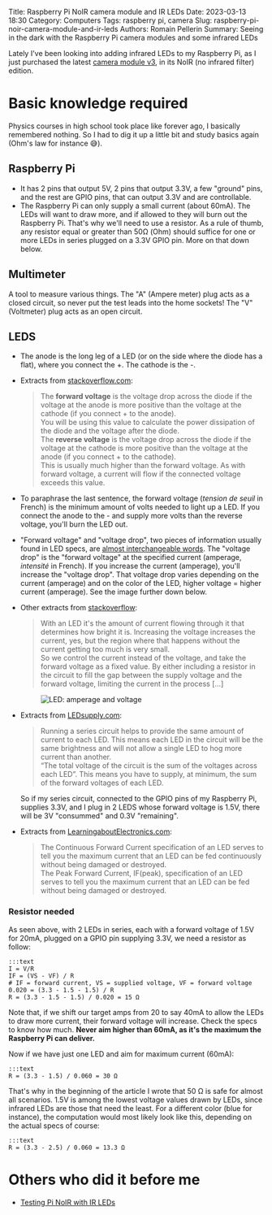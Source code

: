 Title: Raspberry Pi NoIR camera module and IR LEDs
Date: 2023-03-13 18:30
Category: Computers
Tags: raspberry pi, camera
Slug: raspberry-pi-noir-camera-module-and-ir-leds
Authors: Romain Pellerin
Summary: Seeing in the dark with the Raspberry Pi camera modules and some infrared LEDs

Lately I've been looking into adding infrared LEDs to my Raspberry Pi, as I just purchased the latest [camera module v3](https://www.raspberrypi.com/products/camera-module-3/), in its NoIR (no infrared filter) edition.

# Basic knowledge required

Physics courses in high school took place like forever ago, I basically remembered nothing. So I had to dig it up a little bit and study basics again (Ohm's law for instance 😅).

## Raspberry Pi

- It has 2 pins that output 5V, 2 pins that output 3.3V, a few "ground" pins, and the rest are GPIO pins, that can output 3.3V and are controllable.
- The Raspberry Pi can only supply a small current (about 60mA). The LEDs will want to draw more, and if allowed to they will burn out the Raspberry Pi. That's why we'll need to use a resistor. As a rule of thumb, any resistor equal or greater than 50Ω (Ohm) should suffice for one or more LEDs in series plugged on a 3.3V GPIO pin. More on that down below.

## Multimeter

A tool to measure various things. The "A" (Ampere meter) plug acts as a closed circuit, so never put the test leads into the home sockets! The "V" (Voltmeter) plug acts as an open circuit.

## LEDS

- The anode is the long leg of a LED (or on the side where the diode has a flat), where you connect the +. The cathode is the -.
- Extracts from [stackoverflow.com](https://electronics.stackexchange.com/questions/10962/what-is-forward-and-reverse-voltage-when-working-with-diodes):

    > The **forward voltage** is the voltage drop across the diode if the voltage at the anode is more positive than the voltage at the cathode (if you connect + to the anode).  
    > You will be using this value to calculate the power dissipation of the diode and the voltage after the diode.  
    > The **reverse voltage** is the voltage drop across the diode if the voltage at the cathode is more positive than the voltage at the anode (if you connect + to the cathode).  
    > This is usually much higher than the forward voltage. As with forward voltage, a current will flow if the connected voltage exceeds this value.

- To paraphrase the last sentence, the forward voltage (_tension de seuil_ in French) is the minimum amount of volts needed to light up a LED. If you connect the anode to the - and supply more volts than the reverse voltage, you'll burn the LED out.
- "Forward voltage" and "voltage drop", two pieces of information usually found in LED specs, are [almost interchangeable words](https://forum.arduino.cc/t/forward-voltage-vs-voltage-drop/634711). The "voltage drop" is the "forward voltage" at the specified current (amperage, _intensité_ in French). If you increase the current (amperage), you'll increase the "voltage drop". That voltage drop varies depending on the current (amperage) and on the color of the LED, higher voltage = higher current (amperage). See the image further down below.

- Other extracts from [stackoverflow](https://electronics.stackexchange.com/questions/256336/does-led-brightness-change-with-voltage):

    > With an LED it's the amount of current flowing through it that determines how bright it is. Increasing the voltage increases the current, yes, but the region where that happens without the current getting too much is very small.  
    > So we control the current instead of the voltage, and take the forward voltage as a fixed value. By either including a resistor in the circuit to fill the gap between the supply voltage and the forward voltage, limiting the current in the process [...]

    <figure class="center"><img alt="LED: amperage and voltage" src="{static}/images/led.png" /></figure>

- Extracts from [LEDsupply.com](https://www.ledsupply.com/blog/wiring-leds-correctly-series-parallel-circuits-explained/):

    > Running a series circuit helps to provide the same amount of current to each LED. This means each LED in the circuit will be the same brightness and will not allow a single LED to hog more current than another.  
    > “The total voltage of the circuit is the sum of the voltages across each LED”. This means you have to supply, at minimum, the sum of the forward voltages of each LED.

    So if my series circuit, connected to the GPIO pins of my Raspberry Pi, supplies 3.3V, and I plug in 2 LEDS whose forward voltage is 1.5V, there will be 3V "consummed" and 0.3V "remaining".

- Extracts from [LearningaboutElectronics.com](http://www.learningaboutelectronics.com/):

    > The Continuous Forward Current specification of an LED serves to tell you the maximum current that an LED can be fed continuously without being damaged or destroyed.  
    > The Peak Forward Current, IF(peak), specification of an LED serves to tell you the maximum current that an LED can be fed without being damaged or destroyed. 

### Resistor needed

As seen above, with 2 LEDs in series, each with a forward voltage of 1.5V for 20mA, plugged on a GPIO pin supplying 3.3V, we need a resistor as follow:

    :::text
    I = V/R
    IF = (VS - VF) / R
    # IF = forward current, VS = supplied voltage, VF = forward voltage
    0.020 = (3.3 - 1.5 - 1.5) / R
    R = (3.3 - 1.5 - 1.5) / 0.020 = 15 Ω

Note that, if we shift our target amps from 20 to say 40mA to allow the LEDs to draw more current, their forward voltage will increase. Check the specs to know how much. **Never aim higher than 60mA, as it's the maximum the Raspberry Pi can deliver.**

Now if we have just one LED and aim for maximum current (60mA):

    :::text
    R = (3.3 - 1.5) / 0.060 = 30 Ω

That's why in the beginning of the article I wrote that 50 Ω is safe for almost all scenarios. 1.5V is among the lowest voltage values drawn by LEDs, since infrared LEDs are those that need the least. For a different color (blue for instance), the computation would most likely look like this, depending on the actual specs of course:

    :::text
    R = (3.3 - 2.5) / 0.060 = 13.3 Ω

# Others who did it before me

- [Testing Pi NoIR with IR LEDs](https://community.element14.com/products/raspberry-pi/raspberrypi_projects/b/blog/posts/testing-pi-noir-with-ir-leds)

